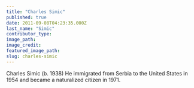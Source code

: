 ```yaml
---
title: "Charles Simic"
published: true
date: 2011-09-08T04:23:35.000Z
last_name: "Simic"
contributor_type:
image_path:
image_credit:
featured_image_path:
slug: charles-simic
---
```


Charles Simic (b. 1938) He immigrated from Serbia to the United States in 1954 and became a naturalized citizen in 1971.

